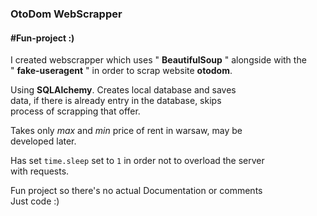### OtoDom WebScrapper 
#### #Fun-project :)

I created webscrapper which uses " **BeautifulSoup** " alongside with the\
" **fake-useragent** " in order to scrap website **otodom**.

Using **SQLAlchemy**. Creates local database and saves\
data, if there is already entry in the database, skips\
process of scrapping that offer.

Takes only *max* and *min* price of rent in warsaw, may be\
developed later.

Has set ```time.sleep``` set to ```1``` in order not to overload the server\
with requests.

Fun project so there's no actual Documentation or comments\
Just code :)
